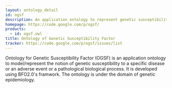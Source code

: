 ```yaml
---
layout: ontology_detail
id: ogsf
description: An application ontology to represent genetic susceptibility to a specific disease, adverse event, or a pathological process.
homepage: https://code.google.com/p/ogsf/
products: 
  - id: ogsf.owl
title: Ontology of Genetic Susceptibility Factor
tracker: https://code.google.com/p/ogsf/issues/list
---
```


Ontology for Genetic Susceptibility Factor (OGSF) is an application ontology to model/represent the notion of genetic susceptibility to a specific disease or an adverse event or a pathological biological process. It is developed using BFO2.0's framwork. The ontology is under the domain of genetic epidemiology.
